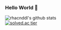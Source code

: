 ### Hello World 👋

![rhacnddl's github stats](https://github-readme-stats.vercel.app/api?username=rhacnddl&show_icons=true)
<br>
[![solved.ac tier](http://mazassumnida.wtf/api/generate_badge?boj=rhacnddl)](https://solved.ac/rhacnddl)

<!--
**rhacnddl/rhacnddl** is a ✨ _special_ ✨ repository because its `README.md` (this file) appears on your GitHub profile.

Here are some ideas to get you started:

- 🔭 I’m currently working on ...
- 🌱 I’m currently learning ...
- 👯 I’m looking to collaborate on ...
- 🤔 I’m looking for help with ...
- 💬 Ask me about ...
- 📫 How to reach me: ...
- 😄 Pronouns: ...
- ⚡ Fun fact: ...
-->
